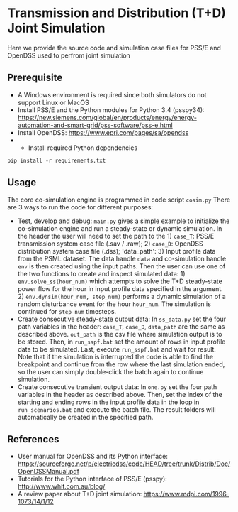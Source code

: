 # Transmission and Distribution (T+D) Joint Simulation
Here we provide the source code and simulation case files for PSS/E and OpenDSS used to perfrom joint simulation

## Prerequisite
- A Windows environment is required since both simulators do not support Linux or MacOS
- Install PSS/E and the Python modules for Python 3.4 (psspy34): https://new.siemens.com/global/en/products/energy/energy-automation-and-smart-grid/pss-software/pss-e.html
- Install OpenDSS: https://www.epri.com/pages/sa/opendss
- - Install required Python dependencies
```angular2html
pip install -r requirements.txt
```

## Usage
The core co-simulation engine is programmed in code script `cosim.py` There are 3 ways to run the code for different purposes:
- Test, develop and debug: `main.py` gives a simple example to initialize the co-simulation engine and run a steady-state or dynamic simulation. In the header the user will need to set the path to the 1) `case_T`: PSS/E transmission system case file (.sav / .raw); 2) `case_D`: OpenDSS distribution system case file (.dss); 'data_path': 3) Input profile data from the PSML dataset. The data handle `data` and co-simulation handle `env` is then created using the input paths. Then the user can use one of the two functions to create and inspect simulated data: 1) `env.solve_ss(hour_num)` which attempts to solve the T+D steady-state power flow for the hour in input profile data specified in the argument. 2) `env.dynsim(hour_num, step_num)` performs a dynamic simulation of a random disturbance event for the hour `hour_num`. The simulation is continued for `step_num` timesteps.
- Create consecutive steady-state output data: In `ss_data.py` set the four path variables in the header: `case_T`, `case_D`, `data_path` are the same as described above. `out_path` is the csv file where simulation output is to be stored. Then, in `run_sspf.bat` set the amount of rows in input profile data to be simulated. Last, execute `run_sspf.bat` and wait for result. Note that if the simulation is interrupted the code is able to find the breakpoint and continue from the row where the last simulation ended, so the user can simply double-click the batch again to continue simulation. 
- Create consecutive transient output data: In `one.py` set the four path variables in the header as described above. Then, set the index of the starting and ending rows in the input profile data in the loop in `run_scenarios.bat` and execute the batch file. The result folders will automatically be created in the specified path.

## References

- User manual for OpenDSS and its Python interface: https://sourceforge.net/p/electricdss/code/HEAD/tree/trunk/Distrib/Doc/OpenDSSManual.pdf
- Tutorials for the Python interface of PSS/E (psspy): http://www.whit.com.au/blog/
- A review paper about T+D joint simulation: https://www.mdpi.com/1996-1073/14/1/12



